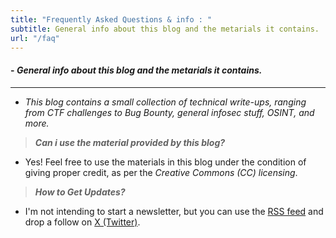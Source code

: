 ```yaml
---
title: "Frequently Asked Questions & info : "
subtitle: General info about this blog and the metarials it contains.
url: "/faq"
---
```


#### - _General info about this blog and the metarials it contains._

---

- _This blog contains a small collection of technical write-ups, ranging from CTF challenges to Bug Bounty, general infosec stuff, OSINT, and more._

> **_Can i use the material provided by this blog?_**

- Yes! Feel free to use the materials in this blog under the condition of giving proper credit, as per the *Creative Commons (CC) licensing*.

> **_How to Get Updates?_**

- I'm not intending to start a newsletter, but you can use the [RSS feed](/index.xml) and drop a follow on [X (Twitter)](https://twitter.com/TebbaaX).


